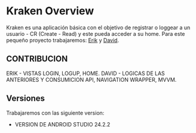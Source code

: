 # Kraken Overview
  Kraken es una aplicación básica con el objetivo de registrar o loggear a un usuario - CR (Create - Read) y este pueda acceder a su home.
  Para este pequeño proyecto trabajaremos: [Erik](https://github.com/MeLLamoTawet) y [David](https://github.com/DavidDeLaTorre0).

## CONTRIBUCION
  ERIK - VISTAS LOGIN, LOGUP, HOME.
  DAVID - LOGICAS DE LAS ANTERIORES Y CONSUMICION API, NAVIGATION WRAPPER, MVVM.
## Versiones
Trabajaremos con las siguiente version: 
  - VERSION DE ANDROID STUDIO 24.2.2
